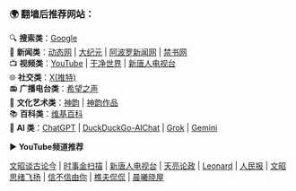 ### 🌍 翻墙后推荐网站：

🔍 **搜索类**：[Google](https://www.google.com)  
📰 **新闻类**：[动态网](http://dongtaiwang.com) | [大纪元](https://www.epochtimes.com/gb) | [阿波罗新闻网](https://www.aboluowang.com) | [禁书网](https://www.bannedbook.org/bbook.php)  
📺 **视频类**：[YouTube](https://www.youtube.com) | [干净世界](https://www.ganjing.com/zh-CN) | [新唐人电视台](https://www.ntdtv.com)  
🌐 **社交类**：[X(推特)](https://x.com/)   
📻 **广播电台类**：[希望之声](https://www.soundofhope.org)  
🎨 **文化艺术类**：[神韵](https://zh-cn.shenyun.org/what-is-shen-yun) | [神韵作品](https://www.shenyuncreations.com/zh-CN)  
📚 **百科类**：[维基百科](https://zh.wikipedia.org/wiki/Wikipedia:%E9%A6%96%E9%A1%B5)  
🤖 **AI 类**：[ChatGPT](https://chatgpt.com/) | [DuckDuckGo-AIChat](https://duckduckgo.com/?q=DuckDuckGo+AI+Chat&ia=chat&duckai=1) | [Grok](https://grok.com/ ) | [Gemini](https://gemini.google.com/app ) 


**▶️ YouTube频道推荐**

[文昭谈古论今](https://www.youtube.com/@wenzhaoofficial/videos) | [时事金扫描](https://www.youtube.com/@jinsaomiao/videos)  | [新唐人电视台](https://www.youtube.com/@NTDCHINESE/videos)  | [天亮论政](https://www.youtube.com/@TianliangZhang/streams)      |   [Leonard](https://www.youtube.com/channel/UC1mx_wcSHtfpLk5N_zY0TRg/videos)   |   [人民报](https://www.youtube.com/@renminbao1/videos)  | [文昭思绪飞扬](https://www.youtube.com/channel/UCTu_hTaVf3DJMpMIyOAq2Ew/videos)  | [信不信由你](https://www.youtube.com/@xbxynfun/videos) | [樵夫侃侃](https://www.youtube.com/@qfchat/videos) | [晨曦晓屋](https://www.youtube.com/@chenxixiaowu/videos)
